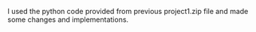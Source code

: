 I used the python code provided from previous project1.zip file and made some changes and implementations. 
